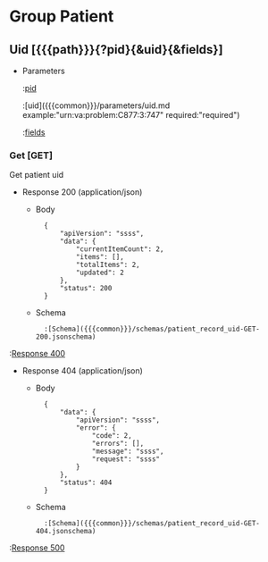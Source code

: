 # Group Patient

## Uid [{{{path}}}{?pid}{&uid}{&fields}]

+ Parameters

    :[pid]({{{common}}}/parameters/pid.md)

    :[uid]({{{common}}}/parameters/uid.md example:"urn:va:problem:C877:3:747" required:"required")

    :[fields]({{{common}}}/parameters/fields.md)


### Get [GET]

Get patient uid

+ Response 200 (application/json)

    + Body

            {
                "apiVersion": "ssss",
                "data": {
                    "currentItemCount": 2,
                    "items": [],
                    "totalItems": 2,
                    "updated": 2
                },
                "status": 200
            }

    + Schema

            :[Schema]({{{common}}}/schemas/patient_record_uid-GET-200.jsonschema)

:[Response 400]({{{common}}}/responses/400.md)

+ Response 404 (application/json)

    + Body

            {
                "data": {
                    "apiVersion": "ssss",
                    "error": {
                        "code": 2,
                        "errors": [],
                        "message": "ssss",
                        "request": "ssss"
                    }
                },
                "status": 404
            }

    + Schema

            :[Schema]({{{common}}}/schemas/patient_record_uid-GET-404.jsonschema)

:[Response 500]({{{common}}}/responses/500.md)
